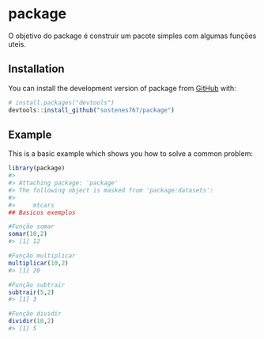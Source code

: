 
<!-- README.md is generated from README.Rmd. Please edit that file -->

# package

<!-- badges: start -->
<!-- badges: end -->

O objetivo do package é construir um pacote simples com algumas funções
uteis.

## Installation

You can install the development version of package from
[GitHub](https://github.com/) with:

``` r
# install.packages("devtools")
devtools::install_github("sostenes767/package")
```

## Example

This is a basic example which shows you how to solve a common problem:

``` r
library(package)
#> 
#> Attaching package: 'package'
#> The following object is masked from 'package:datasets':
#> 
#>     mtcars
## Basicos exemplos

#Função somar
somar(10,2)
#> [1] 12

#Função multiplicar
multiplicar(10,2)
#> [1] 20

#Função subtrair
subtrair(5,2)
#> [1] 3

#Função dividir
dividir(10,2)
#> [1] 5
```
